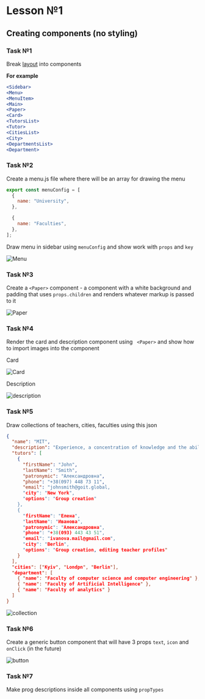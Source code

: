 # Lesson №1

## Creating components (no styling)

### Task №1

Break [layout](<https://www.figma.com/file/mfsNEI7Nv5i5fkdseWbFn7/Lesson-(Copy)?node-id=8701%3A11194>) into components

**For example**

```jsx
<Sidebar>
<Menu>
<MenuItem>
<Main>
<Paper>
<Card>
<TutorsList>
<Tutor>
<CitiesList>
<City>
<DepartmentsList>
<Department>
```

### Task №2

Create a menu.js file where there will be an array for drawing the menu

```jsx
export const menuConfig = [
  {
    name: "University",
  },

  {
    name: "Faculties",
  },
];
```

Draw menu in sidebar using `menuConfig` and show work with `props` and `key`

![Menu](/images/sidebar.png)

### Task №3

Create a `<Paper>` component - a component with a white background and padding that uses `props.children` and renders whatever markup is passed to it

![Paper](/images/paper.png)

### Task №4

Render the card and description component using ` <Paper>` and show how to import images into the component

Card

![Card](/images/Card.png)

Description

![description](/images/description.png)

### Task №5

Draw collections of teachers, cities, faculties using this json

```json
{
  "name": "MIT",
  "description": "Experience, a concentration of knowledge and the ability to avoid most recruiting mistakes. We know what most local and foreign companies want and we can give it to you. And we are constantly improving our programming courses, adding something new there. You can see the success stories of our alumni for yourself to see the effectiveness of our teaching methodology. Yes, we will start with the basics and the most basic information. We know that most people come to us with zero knowledge.",
  "tutors": [
    {
      "firstName": "John",
      "lastName": "Smith",
      "patronymic": "Александровна",
      "phone": "+38(097) 448 73 11",
      "email": "johnsmith@goit.global,
      "city": "New York",
      "options": "Group creation"
    },
    {
      "firstName": "Елена",
      "lastName": "Иванова",
      "patronymic": "Александровна",
      "phone": "+38(093) 443 43 51",
      "email": "ivanova.mail@gmail.com",
      "city": "Berlin",
      "options": "Group creation, editing teacher profiles"
    }
  ],
  "cities": ["Kyiv", "Londpn", "Berlin"],
  "department": [
    { "name": "Faculty of computer science and computer engineering" },
    { "name": "Faculty of Artificial Intelligence" },
    { "name": "Faculty of analytics" }
  ]
}
```

![collection](/images/collection.png)

### Task №6

Create a generic button component that will have 3 props `text`, `icon` and `onClick` (in the future)

![button](/images/button.png)

### Task №7

Make prog descriptions inside all components using `propTypes`
